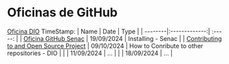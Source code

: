 # Oficinas de GitHub
[Oficina DIO]() TimeStamp: 
| Name    | Date          | Type     | 
| --------|:-------------:| :-----:  | 
| [Oficina GitHub Senac](https://github.com/luanvfm/Code-Notebook/blob/main/Coding_1/Extras/Oficina%20GItHub.md) | 19/09/2024     | Installing - Senac     |
| [Contributing to and Open Source Project](https://github.com/luanvfm/Code-Notebook/blob/main/Coding_1/Extras/Oficina%20GItHub.md)   | 09/10/2024     | How to Conribute to other repositories - DIO     |
| []()    | 11/09/2024    | ... |
| []()    | 18/09/2024    | ... |
